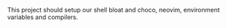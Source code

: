 This project should setup our shell bloat and choco, neovim, environment variables and compilers.


 

 



